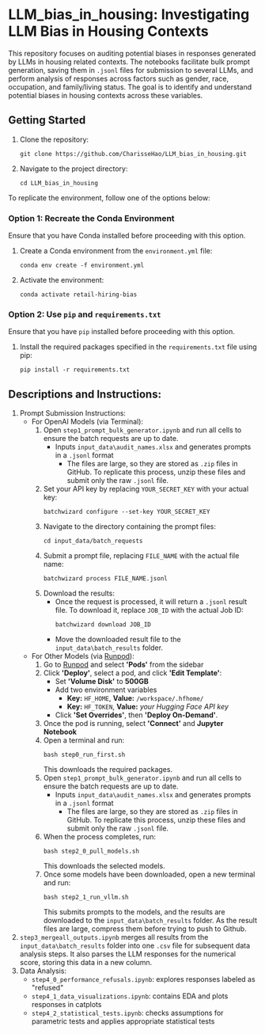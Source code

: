 # LLM_bias_in_housing: Investigating LLM Bias in Housing Contexts

This repository focuses on auditing potential biases in responses generated by LLMs in housing related contexts. The notebooks facilitate bulk prompt generation, saving them in `.jsonl` files for submission to several LLMs, and perform analysis of responses across factors such as gender, race, occupation, and family/living status. The goal is to identify and understand potential biases in housing contexts across these variables.


## Getting Started
1. Clone the repository:
    ```
    git clone https://github.com/CharisseHao/LLM_bias_in_housing.git
    ```
2. Navigate to the project directory:
    ```
    cd LLM_bias_in_housing
    ```

To replicate the environment, follow one of the options below:
### Option 1: Recreate the Conda Environment
Ensure that you have Conda installed before proceeding with this option.
1. Create a Conda environment from the `environment.yml` file:
    ```
    conda env create -f environment.yml
    ```
2. Activate the environment:
    ```
    conda activate retail-hiring-bias
    ```

### Option 2: Use `pip` and `requirements.txt` 
Ensure that you have `pip` installed before proceeding with this option.
1. Install the required packages specified in the `requirements.txt` file using pip:
    ```
    pip install -r requirements.txt
    ```

## Descriptions and Instructions:
1. Prompt Submission Instructions:
    - For OpenAI Models (via Terminal):
        1. Open `step1_prompt_bulk_generator.ipynb` and run all cells to ensure the batch requests are up to date.
            - Inputs `input_data\audit_names.xlsx` and generates prompts in a `.jsonl` format
                - The files are large, so they are stored as `.zip` files in GitHub. To replicate this process, unzip these files and submit only the raw `.jsonl` file.
        2. Set your API key by replacing `YOUR_SECRET_KEY` with your actual key:
            ```
            batchwizard configure --set-key YOUR_SECRET_KEY
            ```
        3. Navigate to the directory containing the prompt files:
            ```
            cd input_data/batch_requests
            ```
        4. Submit a prompt file, replacing `FILE_NAME` with the actual file name:
            ```
            batchwizard process FILE_NAME.jsonl
            ```
        5. Download the results:
            - Once the request is processed, it will return a `.jsonl` result file. To download it, replace `JOB_ID` with the actual Job ID:
                ```
                batchwizard download JOB_ID
                ```
            - Move the downloaded result file to the `input_data\batch_results` folder.
    - For Other Models (via [Runpod](https://www.runpod.io/console/home)):
        1. Go to [Runpod](https://www.runpod.io/console/home) and select **'Pods'** from the sidebar
        2. Click **'Deploy'**, select a pod, and click **'Edit Template'**:
            - Set **'Volume Disk'** to **500GB**
            - Add two environment variables
                - **Key:** `HF_HOME`, **Value:** `/workspace/.hfhome/`
                - **Key:** `HF_TOKEN`, **Value:** *your Hugging Face API key*
            - Click **'Set Overrides'**, then **'Deploy On-Demand'**.
        3. Once the pod is running, select **'Connect'** and **Jupyter Notebook**
        4. Open a terminal and run:
            ```
            bash step0_run_first.sh
            ```
            This downloads the required packages.
        5. Open `step1_prompt_bulk_generator.ipynb` and run all cells to ensure the batch requests are up to date.
            - Inputs `input_data\audit_names.xlsx` and generates prompts in a `.jsonl` format
                - The files are large, so they are stored as `.zip` files in GitHub. To replicate this process, unzip these files and submit only the raw `.jsonl` file.
        6. When the process completes, run:
            ```
            bash step2_0_pull_models.sh
            ```
            This downloads the selected models.
        7. Once some models have been downloaded, open a new terminal and run:
            ```
            bash step2_1_run_vllm.sh
            ```
            This submits prompts to the models, and the results are downloaded to the `input_data\batch_results` folder. As the result files are large, compress them before trying to push to Github.
2.  `step3_mergeall_outputs.ipynb` merges all results from the `input_data\batch_results` folder into one `.csv` file for subsequent data analysis steps. It also parses the LLM responses for the numerical score, storing this data in a new column.
3. Data Analysis:
    - `step4_0_performance_refusals.ipynb`: explores responses labeled as "refused" 
    - `step4_1_data_visualizations.ipynb`: contains EDA and plots responses in catplots
    - `step4_2_statistical_tests.ipynb`: checks assumptions for parametric tests and applies appropriate statistical tests
